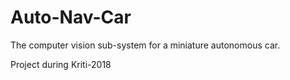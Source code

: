 # Auto-Nav-Car

The computer vision sub-system for a miniature autonomous car.

Project during Kriti-2018

